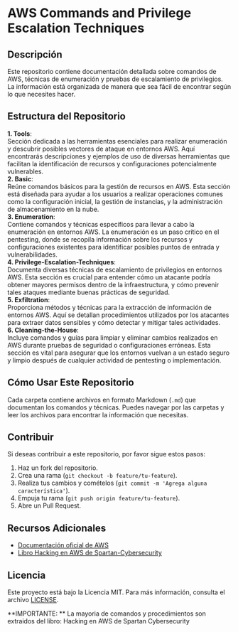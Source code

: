 # AWS Commands and Privilege Escalation Techniques

## Descripción
Este repositorio contiene documentación detallada sobre comandos de AWS, técnicas de enumeración y pruebas de escalamiento de privilegios. La información está organizada de manera que sea fácil de encontrar según lo que necesites hacer.  

## Estructura del Repositorio
**1. Tools**:  
Sección dedicada a las herramientas esenciales para realizar enumeración y descubrir posibles vectores de ataque en entornos AWS. Aquí encontrarás descripciones y ejemplos de uso de diversas herramientas que facilitan la identificación de recursos y configuraciones potencialmente vulnerables.  
**2. Basic**:  
Reúne comandos básicos para la gestión de recursos en AWS. Esta sección está diseñada para ayudar a los usuarios a realizar operaciones comunes como la configuración inicial, la gestión de instancias, y la administración de almacenamiento en la nube.  
**3. Enumeration**:  
Contiene comandos y técnicas específicos para llevar a cabo la enumeración en entornos AWS. La enumeración es un paso crítico en el pentesting, donde se recopila información sobre los recursos y configuraciones existentes para identificar posibles puntos de entrada y vulnerabilidades.  
**4. Privilege-Escalation-Techniques**:  
Documenta diversas técnicas de escalamiento de privilegios en entornos AWS. Esta sección es crucial para entender cómo un atacante podría obtener mayores permisos dentro de la infraestructura, y cómo prevenir tales ataques mediante buenas prácticas de seguridad.  
**5. Exfiltration**:  
Proporciona métodos y técnicas para la extracción de información de entornos AWS. Aquí se detallan procedimientos utilizados por los atacantes para extraer datos sensibles y cómo detectar y mitigar tales actividades.  
**6. Cleaning-the-House**:  
Incluye comandos y guías para limpiar y eliminar cambios realizados en AWS durante pruebas de seguridad o configuraciones erróneas. Esta sección es vital para asegurar que los entornos vuelvan a un estado seguro y limpio después de cualquier actividad de pentesting o implementación.  

## Cómo Usar Este Repositorio
Cada carpeta contiene archivos en formato Markdown (`.md`) que documentan los comandos y técnicas. Puedes navegar por las carpetas y leer los archivos para encontrar la información que necesitas.

## Contribuir
Si deseas contribuir a este repositorio, por favor sigue estos pasos:  
1. Haz un fork del repositorio.  
2. Crea una rama (`git checkout -b feature/tu-feature`).  
3. Realiza tus cambios y comételos (`git commit -m 'Agrega alguna característica'`).  
4. Empuja tu rama (`git push origin feature/tu-feature`).  
5. Abre un Pull Request.  

## Recursos Adicionales
- [Documentación oficial de AWS](https://aws.amazon.com/documentation/)
- [Libro Hacking en AWS de Spartan-Cybersecurity](https://books.spartan-cybersec.com/cpna)

## Licencia
Este proyecto está bajo la Licencia MIT. Para más información, consulta el archivo [LICENSE](LICENSE). 

**IMPORTANTE: ** La mayoria de comandos y procedimientos son extraidos del libro: Hacking en AWS de Spartan Cybersecurity
